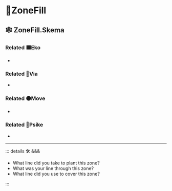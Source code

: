 # 🔻<via>ZoneFill</via>

## 🕸 ZoneFill.Skema

### Related 🟩<eko>Eko</eko>

-

### Related 🔻<via>Via</via>

-

### Related 🟠<move>Move</move>

-

### Related 💜<psike>Psike</psike>

-

---

<!-- =================================================== -->
<!-- =================================================== -->
<!-- =================================================== -->
<!-- =================================================== -->
<!-- =================================================== -->
::: details 🛠 <dev>&&&</dev>

- What line did you take to plant this zone?
- What was your line through this zone?
- What line did you use to cover this zone?

:::
